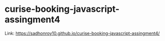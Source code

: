# curise-booking-javascript-assingment4
Link: https://sadhonroy10.github.io/curise-booking-javascript-assingment4/
